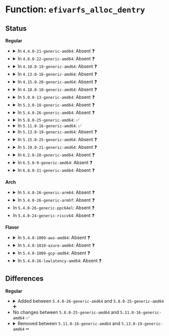 # Function: <code>efivarfs_alloc_dentry</code>

## Status
<b>Regular</b>
<ul>
<li>
<details>
<summary>In <code>4.4.0-21-generic-amd64</code>: Absent ❓</summary>

```json
{
  "name": "efivarfs_alloc_dentry",
  "collision_type": "Unique Static",
  "inline_type": "Full",
  "funcs": [
    {
      "addr": 18446744071582128541,
      "name": "efivarfs_alloc_dentry",
      "external": false,
      "loc": "fs/efivarfs/super.c:92",
      "file": "fs/efivarfs/super.c",
      "inline": "not declared, inlined",
      "caller_inline": [
        "fs/efivarfs/super.c:efivarfs_callback"
      ],
      "caller_func": []
    }
  ],
  "symbols": []
}
```
</details>
</li>
<li>
<details>
<summary>In <code>4.8.0-22-generic-amd64</code>: Absent ❓</summary>

```json
{
  "name": "efivarfs_alloc_dentry",
  "collision_type": "Unique Static",
  "inline_type": "Full",
  "funcs": [
    {
      "addr": 18446744071582346605,
      "name": "efivarfs_alloc_dentry",
      "external": false,
      "loc": "fs/efivarfs/super.c:91",
      "file": "fs/efivarfs/super.c",
      "inline": "not declared, inlined",
      "caller_inline": [
        "fs/efivarfs/super.c:efivarfs_callback"
      ],
      "caller_func": []
    }
  ],
  "symbols": []
}
```
</details>
</li>
<li>
<details>
<summary>In <code>4.10.0-19-generic-amd64</code>: Absent ❓</summary>

```json
{
  "name": "efivarfs_alloc_dentry",
  "collision_type": "Unique Static",
  "inline_type": "Full",
  "funcs": [
    {
      "addr": 18446744071582437837,
      "name": "efivarfs_alloc_dentry",
      "external": false,
      "loc": "fs/efivarfs/super.c:91",
      "file": "fs/efivarfs/super.c",
      "inline": "not declared, inlined",
      "caller_inline": [
        "fs/efivarfs/super.c:efivarfs_callback"
      ],
      "caller_func": []
    }
  ],
  "symbols": []
}
```
</details>
</li>
<li>
<details>
<summary>In <code>4.13.0-16-generic-amd64</code>: Absent ❓</summary>

```json
{
  "name": "efivarfs_alloc_dentry",
  "collision_type": "Unique Static",
  "inline_type": "Full",
  "funcs": [
    {
      "addr": 18446744071582521126,
      "name": "efivarfs_alloc_dentry",
      "external": false,
      "loc": "fs/efivarfs/super.c:90",
      "file": "fs/efivarfs/super.c",
      "inline": "not declared, inlined",
      "caller_inline": [
        "fs/efivarfs/super.c:efivarfs_callback"
      ],
      "caller_func": []
    }
  ],
  "symbols": []
}
```
</details>
</li>
<li>
<details>
<summary>In <code>4.15.0-20-generic-amd64</code>: Absent ❓</summary>

```json
{
  "name": "efivarfs_alloc_dentry",
  "collision_type": "Unique Static",
  "inline_type": "Full",
  "funcs": [
    {
      "addr": 18446744071582672694,
      "name": "efivarfs_alloc_dentry",
      "external": false,
      "loc": "fs/efivarfs/super.c:90",
      "file": "fs/efivarfs/super.c",
      "inline": "not declared, inlined",
      "caller_inline": [
        "fs/efivarfs/super.c:efivarfs_callback"
      ],
      "caller_func": []
    }
  ],
  "symbols": []
}
```
</details>
</li>
<li>
<details>
<summary>In <code>4.18.0-10-generic-amd64</code>: Absent ❓</summary>

```json
{
  "name": "efivarfs_alloc_dentry",
  "collision_type": "Unique Static",
  "inline_type": "Full",
  "funcs": [
    {
      "addr": 18446744071582865998,
      "name": "efivarfs_alloc_dentry",
      "external": false,
      "loc": "fs/efivarfs/super.c:90",
      "file": "fs/efivarfs/super.c",
      "inline": "not declared, inlined",
      "caller_inline": [
        "fs/efivarfs/super.c:efivarfs_callback"
      ],
      "caller_func": []
    }
  ],
  "symbols": []
}
```
</details>
</li>
<li>
<details>
<summary>In <code>5.0.0-13-generic-amd64</code>: Absent ❓</summary>

```json
{
  "name": "efivarfs_alloc_dentry",
  "collision_type": "Unique Static",
  "inline_type": "Full",
  "funcs": [
    {
      "addr": 18446744071582974127,
      "name": "efivarfs_alloc_dentry",
      "external": false,
      "loc": "fs/efivarfs/super.c:90",
      "file": "fs/efivarfs/super.c",
      "inline": "not declared, inlined",
      "caller_inline": [
        "fs/efivarfs/super.c:efivarfs_callback"
      ],
      "caller_func": []
    }
  ],
  "symbols": []
}
```
</details>
</li>
<li>
<details>
<summary>In <code>5.3.0-18-generic-amd64</code>: Absent ❓</summary>

```json
{
  "name": "efivarfs_alloc_dentry",
  "collision_type": "Unique Static",
  "inline_type": "Full",
  "funcs": [
    {
      "addr": 18446744071583155156,
      "name": "efivarfs_alloc_dentry",
      "external": false,
      "loc": "fs/efivarfs/super.c:86",
      "file": "fs/efivarfs/super.c",
      "inline": "not declared, inlined",
      "caller_inline": [
        "fs/efivarfs/super.c:efivarfs_callback"
      ],
      "caller_func": []
    }
  ],
  "symbols": []
}
```
</details>
</li>
<li>
<details>
<summary>In <code>5.4.0-26-generic-amd64</code>: Absent ❓</summary>

```json
{
  "name": "efivarfs_alloc_dentry",
  "collision_type": "Unique Static",
  "inline_type": "Full",
  "funcs": [
    {
      "addr": 18446744071583261220,
      "name": "efivarfs_alloc_dentry",
      "external": false,
      "loc": "fs/efivarfs/super.c:86",
      "file": "fs/efivarfs/super.c",
      "inline": "not declared, inlined",
      "caller_inline": [
        "fs/efivarfs/super.c:efivarfs_callback"
      ],
      "caller_func": []
    }
  ],
  "symbols": []
}
```
</details>
</li>
<li>
<details>
<summary>In <code>5.8.0-25-generic-amd64</code>: ✅</summary>

```c
struct dentry * efivarfs_alloc_dentry(struct dentry * parent, char * name)
```

```json
{
  "name": "efivarfs_alloc_dentry",
  "collision_type": "Unique Static",
  "inline_type": "No",
  "funcs": [
    {
      "addr": 18446744071583587856,
      "name": "efivarfs_alloc_dentry",
      "external": false,
      "loc": "fs/efivarfs/super.c:86",
      "file": "fs/efivarfs/super.c",
      "inline": "seen, unknown",
      "caller_inline": [],
      "caller_func": [
        "fs/efivarfs/super.c:efivarfs_callback"
      ]
    }
  ],
  "symbols": [
    {
      "addr": 18446744071583587856,
      "name": "efivarfs_alloc_dentry",
      "section": ".text",
      "bind": "STB_LOCAL",
      "size": 120
    }
  ]
}
```
</details>
</li>
<li>
<details>
<summary>In <code>5.11.0-16-generic-amd64</code>: ✅</summary>

```c
struct dentry * efivarfs_alloc_dentry(struct dentry * parent, char * name)
```

```json
{
  "name": "efivarfs_alloc_dentry",
  "collision_type": "Unique Static",
  "inline_type": "No",
  "funcs": [
    {
      "addr": 18446744071583708160,
      "name": "efivarfs_alloc_dentry",
      "external": false,
      "loc": "fs/efivarfs/super.c:86",
      "file": "fs/efivarfs/super.c",
      "inline": "seen, unknown",
      "caller_inline": [],
      "caller_func": [
        "fs/efivarfs/super.c:efivarfs_callback"
      ]
    }
  ],
  "symbols": [
    {
      "addr": 18446744071583708160,
      "name": "efivarfs_alloc_dentry",
      "section": ".text",
      "bind": "STB_LOCAL",
      "size": 120
    }
  ]
}
```
</details>
</li>
<li>
<details>
<summary>In <code>5.13.0-19-generic-amd64</code>: Absent ❓</summary>

```json
{
  "name": "efivarfs_alloc_dentry",
  "collision_type": "Unique Static",
  "inline_type": "Full",
  "funcs": [
    {
      "addr": 18446744071583733218,
      "name": "efivarfs_alloc_dentry",
      "external": false,
      "loc": "fs/efivarfs/super.c:86",
      "file": "fs/efivarfs/super.c",
      "inline": "not declared, inlined",
      "caller_inline": [
        "fs/efivarfs/super.c:efivarfs_callback"
      ],
      "caller_func": []
    }
  ],
  "symbols": []
}
```
</details>
</li>
<li>
<details>
<summary>In <code>5.15.0-25-generic-amd64</code>: Absent ❓</summary>

```json
{
  "name": "efivarfs_alloc_dentry",
  "collision_type": "Unique Static",
  "inline_type": "Full",
  "funcs": [
    {
      "addr": 18446744071584094578,
      "name": "efivarfs_alloc_dentry",
      "external": false,
      "loc": "fs/efivarfs/super.c:86",
      "file": "fs/efivarfs/super.c",
      "inline": "not declared, inlined",
      "caller_inline": [
        "fs/efivarfs/super.c:efivarfs_callback"
      ],
      "caller_func": []
    }
  ],
  "symbols": []
}
```
</details>
</li>
<li>
<details>
<summary>In <code>5.19.0-21-generic-amd64</code>: Absent ❓</summary>

```json
{
  "name": "efivarfs_alloc_dentry",
  "collision_type": "Unique Static",
  "inline_type": "Full",
  "funcs": [
    {
      "addr": 18446744071584689524,
      "name": "efivarfs_alloc_dentry",
      "external": false,
      "loc": "fs/efivarfs/super.c:86",
      "file": "fs/efivarfs/super.c",
      "inline": "not declared, inlined",
      "caller_inline": [
        "fs/efivarfs/super.c:efivarfs_callback"
      ],
      "caller_func": []
    }
  ],
  "symbols": []
}
```
</details>
</li>
<li>
<details>
<summary>In <code>6.2.0-20-generic-amd64</code>: Absent ❓</summary>

```json
{
  "name": "efivarfs_alloc_dentry",
  "collision_type": "Unique Static",
  "inline_type": "Full",
  "funcs": [
    {
      "addr": 18446744071585376286,
      "name": "efivarfs_alloc_dentry",
      "external": false,
      "loc": "fs/efivarfs/super.c:86",
      "file": "fs/efivarfs/super.c",
      "inline": "not declared, inlined",
      "caller_inline": [
        "fs/efivarfs/super.c:efivarfs_callback"
      ],
      "caller_func": []
    }
  ],
  "symbols": []
}
```
</details>
</li>
<li>
<details>
<summary>In <code>6.5.0-9-generic-amd64</code>: Absent ❓</summary>

```json
{
  "name": "efivarfs_alloc_dentry",
  "collision_type": "Unique Static",
  "inline_type": "Full",
  "funcs": [
    {
      "addr": 18446744071585607125,
      "name": "efivarfs_alloc_dentry",
      "external": false,
      "loc": "fs/efivarfs/super.c:123",
      "file": "fs/efivarfs/super.c",
      "inline": "not declared, inlined",
      "caller_inline": [
        "fs/efivarfs/super.c:efivarfs_callback"
      ],
      "caller_func": []
    }
  ],
  "symbols": []
}
```
</details>
</li>
<li>
<details>
<summary>In <code>6.8.0-31-generic-amd64</code>: Absent ❓</summary>

```json
{
  "name": "efivarfs_alloc_dentry",
  "collision_type": "Unique Static",
  "inline_type": "Full",
  "funcs": [
    {
      "addr": 18446744071585853817,
      "name": "efivarfs_alloc_dentry",
      "external": false,
      "loc": "fs/efivarfs/super.c:167",
      "file": "fs/efivarfs/super.c",
      "inline": "not declared, inlined",
      "caller_inline": [
        "fs/efivarfs/super.c:efivarfs_callback"
      ],
      "caller_func": []
    }
  ],
  "symbols": []
}
```
</details>
</li>
</ul>
<b>Arch</b>
<ul>
<li>
<details>
<summary>In <code>5.4.0-26-generic-arm64</code>: Absent ❓</summary>

```json
{
  "name": "efivarfs_alloc_dentry",
  "collision_type": "Unique Static",
  "inline_type": "Full",
  "funcs": [
    {
      "addr": 18446603336494990792,
      "name": "efivarfs_alloc_dentry",
      "external": false,
      "loc": "fs/efivarfs/super.c:86",
      "file": "fs/efivarfs/super.c",
      "inline": "not declared, inlined",
      "caller_inline": [
        "fs/efivarfs/super.c:efivarfs_callback"
      ],
      "caller_func": []
    }
  ],
  "symbols": []
}
```
</details>
</li>
<li>
<details>
<summary>In <code>5.4.0-26-generic-armhf</code>: Absent ❓</summary>

```json
{
  "name": "efivarfs_alloc_dentry",
  "collision_type": "Unique Static",
  "inline_type": "Full",
  "funcs": [
    {
      "addr": 3228404792,
      "name": "efivarfs_alloc_dentry",
      "external": false,
      "loc": "fs/efivarfs/super.c:86",
      "file": "fs/efivarfs/super.c",
      "inline": "not declared, inlined",
      "caller_inline": [
        "fs/efivarfs/super.c:efivarfs_callback"
      ],
      "caller_func": []
    }
  ],
  "symbols": []
}
```
</details>
</li>
<li>
In <code>5.4.0-26-generic-ppc64el</code>: Absent ❓
</li>
<li>
In <code>5.4.0-24-generic-riscv64</code>: Absent ❓
</li>
</ul>
<b>Flavor</b>
<ul>
<li>
<details>
<summary>In <code>5.4.0-1009-aws-amd64</code>: Absent ❓</summary>

```json
{
  "name": "efivarfs_alloc_dentry",
  "collision_type": "Unique Static",
  "inline_type": "Full",
  "funcs": [
    {
      "addr": 18446744071583229956,
      "name": "efivarfs_alloc_dentry",
      "external": false,
      "loc": "fs/efivarfs/super.c:86",
      "file": "fs/efivarfs/super.c",
      "inline": "not declared, inlined",
      "caller_inline": [
        "fs/efivarfs/super.c:efivarfs_callback"
      ],
      "caller_func": []
    }
  ],
  "symbols": []
}
```
</details>
</li>
<li>
<details>
<summary>In <code>5.4.0-1010-azure-amd64</code>: Absent ❓</summary>

```json
{
  "name": "efivarfs_alloc_dentry",
  "collision_type": "Unique Static",
  "inline_type": "Full",
  "funcs": [
    {
      "addr": 18446744071583167108,
      "name": "efivarfs_alloc_dentry",
      "external": false,
      "loc": "fs/efivarfs/super.c:86",
      "file": "fs/efivarfs/super.c",
      "inline": "not declared, inlined",
      "caller_inline": [
        "fs/efivarfs/super.c:efivarfs_callback"
      ],
      "caller_func": []
    }
  ],
  "symbols": []
}
```
</details>
</li>
<li>
<details>
<summary>In <code>5.4.0-1009-gcp-amd64</code>: Absent ❓</summary>

```json
{
  "name": "efivarfs_alloc_dentry",
  "collision_type": "Unique Static",
  "inline_type": "Full",
  "funcs": [
    {
      "addr": 18446744071583213988,
      "name": "efivarfs_alloc_dentry",
      "external": false,
      "loc": "fs/efivarfs/super.c:86",
      "file": "fs/efivarfs/super.c",
      "inline": "not declared, inlined",
      "caller_inline": [
        "fs/efivarfs/super.c:efivarfs_callback"
      ],
      "caller_func": []
    }
  ],
  "symbols": []
}
```
</details>
</li>
<li>
<details>
<summary>In <code>5.4.0-26-lowlatency-amd64</code>: Absent ❓</summary>

```json
{
  "name": "efivarfs_alloc_dentry",
  "collision_type": "Unique Static",
  "inline_type": "Full",
  "funcs": [
    {
      "addr": 18446744071583307876,
      "name": "efivarfs_alloc_dentry",
      "external": false,
      "loc": "fs/efivarfs/super.c:86",
      "file": "fs/efivarfs/super.c",
      "inline": "not declared, inlined",
      "caller_inline": [
        "fs/efivarfs/super.c:efivarfs_callback"
      ],
      "caller_func": []
    }
  ],
  "symbols": []
}
```
</details>
</li>
</ul>

## Differences
<b>Regular</b>
<ul>
<li>
<details>
<summary>Added between <code>5.4.0-26-generic-amd64</code> and <code>5.8.0-25-generic-amd64</code> ➕</summary>

```c
struct dentry * efivarfs_alloc_dentry(struct dentry * parent, char * name)
```
</details>
</li>
<li>
No changes between <code>5.8.0-25-generic-amd64</code> and <code>5.11.0-16-generic-amd64</code> ✅
</li>
<li>
<details>
<summary>Removed between <code>5.11.0-16-generic-amd64</code> and <code>5.13.0-19-generic-amd64</code> ➖</summary>

```c
struct dentry * efivarfs_alloc_dentry(struct dentry * parent, char * name)
```
</details>
</li>
</ul>
